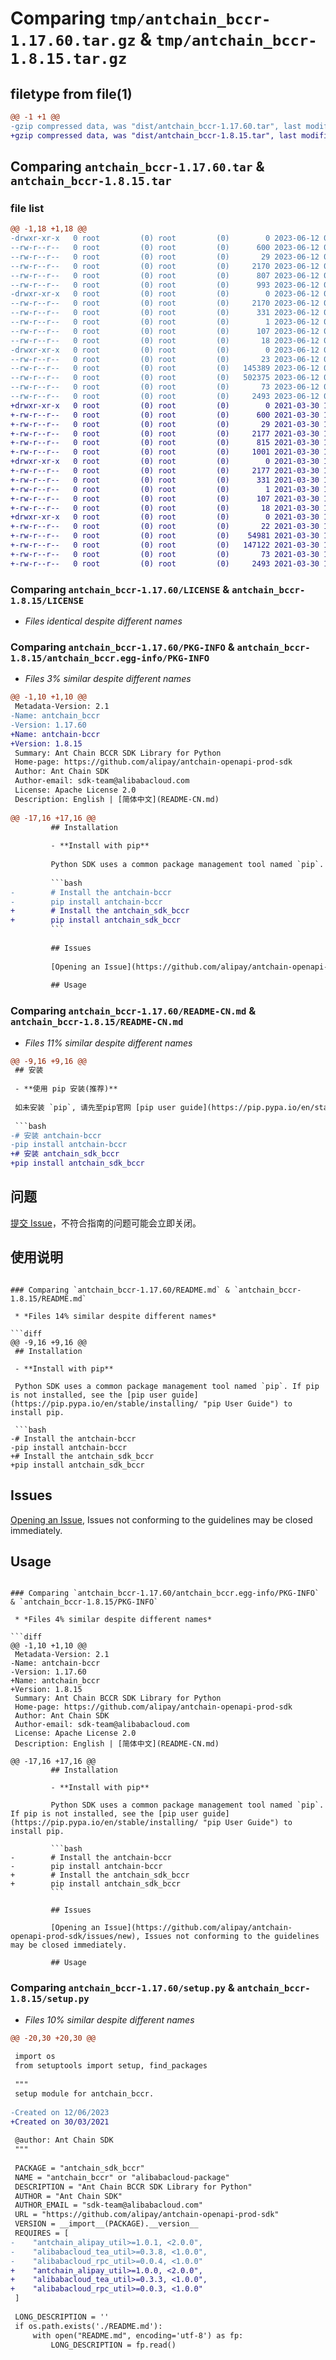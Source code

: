 # Comparing `tmp/antchain_bccr-1.17.60.tar.gz` & `tmp/antchain_bccr-1.8.15.tar.gz`

## filetype from file(1)

```diff
@@ -1 +1 @@
-gzip compressed data, was "dist/antchain_bccr-1.17.60.tar", last modified: Mon Jun 12 02:25:41 2023, max compression
+gzip compressed data, was "dist/antchain_bccr-1.8.15.tar", last modified: Tue Mar 30 13:32:25 2021, max compression
```

## Comparing `antchain_bccr-1.17.60.tar` & `antchain_bccr-1.8.15.tar`

### file list

```diff
@@ -1,18 +1,18 @@
-drwxr-xr-x   0 root         (0) root         (0)        0 2023-06-12 02:25:41.000000 antchain_bccr-1.17.60/
--rw-r--r--   0 root         (0) root         (0)      600 2023-06-12 02:25:40.000000 antchain_bccr-1.17.60/LICENSE
--rw-r--r--   0 root         (0) root         (0)       29 2023-06-12 02:25:40.000000 antchain_bccr-1.17.60/MANIFEST.in
--rw-r--r--   0 root         (0) root         (0)     2170 2023-06-12 02:25:41.000000 antchain_bccr-1.17.60/PKG-INFO
--rw-r--r--   0 root         (0) root         (0)      807 2023-06-12 02:25:40.000000 antchain_bccr-1.17.60/README-CN.md
--rw-r--r--   0 root         (0) root         (0)      993 2023-06-12 02:25:40.000000 antchain_bccr-1.17.60/README.md
-drwxr-xr-x   0 root         (0) root         (0)        0 2023-06-12 02:25:41.000000 antchain_bccr-1.17.60/antchain_bccr.egg-info/
--rw-r--r--   0 root         (0) root         (0)     2170 2023-06-12 02:25:40.000000 antchain_bccr-1.17.60/antchain_bccr.egg-info/PKG-INFO
--rw-r--r--   0 root         (0) root         (0)      331 2023-06-12 02:25:41.000000 antchain_bccr-1.17.60/antchain_bccr.egg-info/SOURCES.txt
--rw-r--r--   0 root         (0) root         (0)        1 2023-06-12 02:25:40.000000 antchain_bccr-1.17.60/antchain_bccr.egg-info/dependency_links.txt
--rw-r--r--   0 root         (0) root         (0)      107 2023-06-12 02:25:40.000000 antchain_bccr-1.17.60/antchain_bccr.egg-info/requires.txt
--rw-r--r--   0 root         (0) root         (0)       18 2023-06-12 02:25:40.000000 antchain_bccr-1.17.60/antchain_bccr.egg-info/top_level.txt
-drwxr-xr-x   0 root         (0) root         (0)        0 2023-06-12 02:25:41.000000 antchain_bccr-1.17.60/antchain_sdk_bccr/
--rw-r--r--   0 root         (0) root         (0)       23 2023-06-12 02:25:40.000000 antchain_bccr-1.17.60/antchain_sdk_bccr/__init__.py
--rw-r--r--   0 root         (0) root         (0)   145389 2023-06-12 02:25:40.000000 antchain_bccr-1.17.60/antchain_sdk_bccr/client.py
--rw-r--r--   0 root         (0) root         (0)   502375 2023-06-12 02:25:40.000000 antchain_bccr-1.17.60/antchain_sdk_bccr/models.py
--rw-r--r--   0 root         (0) root         (0)       73 2023-06-12 02:25:41.000000 antchain_bccr-1.17.60/setup.cfg
--rw-r--r--   0 root         (0) root         (0)     2493 2023-06-12 02:25:40.000000 antchain_bccr-1.17.60/setup.py
+drwxr-xr-x   0 root         (0) root         (0)        0 2021-03-30 13:32:25.000000 antchain_bccr-1.8.15/
+-rw-r--r--   0 root         (0) root         (0)      600 2021-03-30 13:32:24.000000 antchain_bccr-1.8.15/LICENSE
+-rw-r--r--   0 root         (0) root         (0)       29 2021-03-30 13:32:24.000000 antchain_bccr-1.8.15/MANIFEST.in
+-rw-r--r--   0 root         (0) root         (0)     2177 2021-03-30 13:32:25.000000 antchain_bccr-1.8.15/PKG-INFO
+-rw-r--r--   0 root         (0) root         (0)      815 2021-03-30 13:32:24.000000 antchain_bccr-1.8.15/README-CN.md
+-rw-r--r--   0 root         (0) root         (0)     1001 2021-03-30 13:32:24.000000 antchain_bccr-1.8.15/README.md
+drwxr-xr-x   0 root         (0) root         (0)        0 2021-03-30 13:32:25.000000 antchain_bccr-1.8.15/antchain_bccr.egg-info/
+-rw-r--r--   0 root         (0) root         (0)     2177 2021-03-30 13:32:24.000000 antchain_bccr-1.8.15/antchain_bccr.egg-info/PKG-INFO
+-rw-r--r--   0 root         (0) root         (0)      331 2021-03-30 13:32:24.000000 antchain_bccr-1.8.15/antchain_bccr.egg-info/SOURCES.txt
+-rw-r--r--   0 root         (0) root         (0)        1 2021-03-30 13:32:24.000000 antchain_bccr-1.8.15/antchain_bccr.egg-info/dependency_links.txt
+-rw-r--r--   0 root         (0) root         (0)      107 2021-03-30 13:32:24.000000 antchain_bccr-1.8.15/antchain_bccr.egg-info/requires.txt
+-rw-r--r--   0 root         (0) root         (0)       18 2021-03-30 13:32:24.000000 antchain_bccr-1.8.15/antchain_bccr.egg-info/top_level.txt
+drwxr-xr-x   0 root         (0) root         (0)        0 2021-03-30 13:32:25.000000 antchain_bccr-1.8.15/antchain_sdk_bccr/
+-rw-r--r--   0 root         (0) root         (0)       22 2021-03-30 13:32:24.000000 antchain_bccr-1.8.15/antchain_sdk_bccr/__init__.py
+-rw-r--r--   0 root         (0) root         (0)    54981 2021-03-30 13:32:24.000000 antchain_bccr-1.8.15/antchain_sdk_bccr/client.py
+-rw-r--r--   0 root         (0) root         (0)   147122 2021-03-30 13:32:24.000000 antchain_bccr-1.8.15/antchain_sdk_bccr/models.py
+-rw-r--r--   0 root         (0) root         (0)       73 2021-03-30 13:32:25.000000 antchain_bccr-1.8.15/setup.cfg
+-rw-r--r--   0 root         (0) root         (0)     2493 2021-03-30 13:32:24.000000 antchain_bccr-1.8.15/setup.py
```

### Comparing `antchain_bccr-1.17.60/LICENSE` & `antchain_bccr-1.8.15/LICENSE`

 * *Files identical despite different names*

### Comparing `antchain_bccr-1.17.60/PKG-INFO` & `antchain_bccr-1.8.15/antchain_bccr.egg-info/PKG-INFO`

 * *Files 3% similar despite different names*

```diff
@@ -1,10 +1,10 @@
 Metadata-Version: 2.1
-Name: antchain_bccr
-Version: 1.17.60
+Name: antchain-bccr
+Version: 1.8.15
 Summary: Ant Chain BCCR SDK Library for Python
 Home-page: https://github.com/alipay/antchain-openapi-prod-sdk
 Author: Ant Chain SDK
 Author-email: sdk-team@alibabacloud.com
 License: Apache License 2.0
 Description: English | [简体中文](README-CN.md)
         
@@ -17,16 +17,16 @@
         ## Installation
         
         - **Install with pip**
         
         Python SDK uses a common package management tool named `pip`. If pip is not installed, see the [pip user guide](https://pip.pypa.io/en/stable/installing/ "pip User Guide") to install pip.
         
         ```bash
-        # Install the antchain-bccr
-        pip install antchain-bccr
+        # Install the antchain_sdk_bccr
+        pip install antchain_sdk_bccr
         ```
         
         ## Issues
         
         [Opening an Issue](https://github.com/alipay/antchain-openapi-prod-sdk/issues/new), Issues not conforming to the guidelines may be closed immediately.
         
         ## Usage
```

### Comparing `antchain_bccr-1.17.60/README-CN.md` & `antchain_bccr-1.8.15/README-CN.md`

 * *Files 11% similar despite different names*

```diff
@@ -9,16 +9,16 @@
 ## 安装
 
 - **使用 pip 安装(推荐)**
 
 如未安装 `pip`, 请先至pip官网 [pip user guide](https://pip.pypa.io/en/stable/installing/ "pip User Guide") 安装pip .
 
 ```bash
-# 安装 antchain-bccr
-pip install antchain-bccr
+# 安装 antchain_sdk_bccr
+pip install antchain_sdk_bccr
 ```
 
 ## 问题
 
 [提交 Issue](https://github.com/alipay/antchain-openapi-prod-sdk/issues/new)，不符合指南的问题可能会立即关闭。
 
 ## 使用说明
```

### Comparing `antchain_bccr-1.17.60/README.md` & `antchain_bccr-1.8.15/README.md`

 * *Files 14% similar despite different names*

```diff
@@ -9,16 +9,16 @@
 ## Installation
 
 - **Install with pip**
 
 Python SDK uses a common package management tool named `pip`. If pip is not installed, see the [pip user guide](https://pip.pypa.io/en/stable/installing/ "pip User Guide") to install pip.
 
 ```bash
-# Install the antchain-bccr
-pip install antchain-bccr
+# Install the antchain_sdk_bccr
+pip install antchain_sdk_bccr
 ```
 
 ## Issues
 
 [Opening an Issue](https://github.com/alipay/antchain-openapi-prod-sdk/issues/new), Issues not conforming to the guidelines may be closed immediately.
 
 ## Usage
```

### Comparing `antchain_bccr-1.17.60/antchain_bccr.egg-info/PKG-INFO` & `antchain_bccr-1.8.15/PKG-INFO`

 * *Files 4% similar despite different names*

```diff
@@ -1,10 +1,10 @@
 Metadata-Version: 2.1
-Name: antchain-bccr
-Version: 1.17.60
+Name: antchain_bccr
+Version: 1.8.15
 Summary: Ant Chain BCCR SDK Library for Python
 Home-page: https://github.com/alipay/antchain-openapi-prod-sdk
 Author: Ant Chain SDK
 Author-email: sdk-team@alibabacloud.com
 License: Apache License 2.0
 Description: English | [简体中文](README-CN.md)
         
@@ -17,16 +17,16 @@
         ## Installation
         
         - **Install with pip**
         
         Python SDK uses a common package management tool named `pip`. If pip is not installed, see the [pip user guide](https://pip.pypa.io/en/stable/installing/ "pip User Guide") to install pip.
         
         ```bash
-        # Install the antchain-bccr
-        pip install antchain-bccr
+        # Install the antchain_sdk_bccr
+        pip install antchain_sdk_bccr
         ```
         
         ## Issues
         
         [Opening an Issue](https://github.com/alipay/antchain-openapi-prod-sdk/issues/new), Issues not conforming to the guidelines may be closed immediately.
         
         ## Usage
```

### Comparing `antchain_bccr-1.17.60/setup.py` & `antchain_bccr-1.8.15/setup.py`

 * *Files 10% similar despite different names*

```diff
@@ -20,30 +20,30 @@
 
 import os
 from setuptools import setup, find_packages
 
 """
 setup module for antchain_bccr.
 
-Created on 12/06/2023
+Created on 30/03/2021
 
 @author: Ant Chain SDK
 """
 
 PACKAGE = "antchain_sdk_bccr"
 NAME = "antchain_bccr" or "alibabacloud-package"
 DESCRIPTION = "Ant Chain BCCR SDK Library for Python"
 AUTHOR = "Ant Chain SDK"
 AUTHOR_EMAIL = "sdk-team@alibabacloud.com"
 URL = "https://github.com/alipay/antchain-openapi-prod-sdk"
 VERSION = __import__(PACKAGE).__version__
 REQUIRES = [
-    "antchain_alipay_util>=1.0.1, <2.0.0",
-    "alibabacloud_tea_util>=0.3.8, <1.0.0",
-    "alibabacloud_rpc_util>=0.0.4, <1.0.0"
+    "antchain_alipay_util>=1.0.0, <2.0.0",
+    "alibabacloud_tea_util>=0.3.3, <1.0.0",
+    "alibabacloud_rpc_util>=0.0.3, <1.0.0"
 ]
 
 LONG_DESCRIPTION = ''
 if os.path.exists('./README.md'):
     with open("README.md", encoding='utf-8') as fp:
         LONG_DESCRIPTION = fp.read()
```

